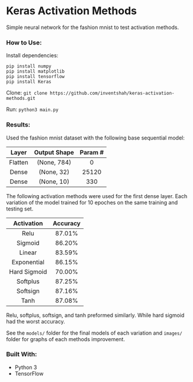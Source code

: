 # Keras Activation Methods
Simple neural network for the fashion mnist to test activation methods.

### How to Use:
Install dependencies:

```
pip install numpy
pip install matplotlib
pip install tensorflow
pip install Keras
```

Clone: `git clone https://github.com/inventshah/keras-activation-methods.git`

Run: `python3 main.py`

### Results:
Used the fashion mnist dataset with the following base sequential model:

Layer | Output Shape | Param #
:----:|:------------:|:-------:
Flatten | (None, 784) | 0
Dense | (None, 32) | 25120
Dense | (None, 10) | 330

The following activation methods were used for the first dense layer. Each variation of the model trained for 10 epoches on the same training and testing set.

Activation | Accuracy 
:---------:|:--------:
Relu | 87.01%
Sigmoid | 86.20%
Linear | 83.59%
Exponential | 86.15%
Hard Sigmoid | 70.00%
Softplus | 87.25%
Softsign | 87.16%
Tanh | 87.08%

Relu, softplus, softsign, and tanh preformed similarly. While hard sigmoid had the worst accuracy.

See the `models/` folder for the final models of each variation and `images/` folder for graphs of each methods improvement.

### Built With:
- Python 3
- TensorFlow